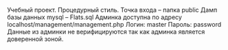 Учебный проект.
Процедурный стиль.
Точка входа – папка public
Дамп базы данных mysql – Flats.sql
Админка доступна по адресу localhost/management/management.php
Логин: master
Пароль: password
Данные из админки не верифицируются так как админка является доверенной зоной.
